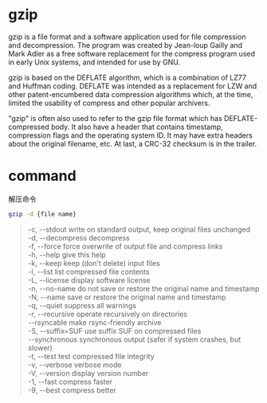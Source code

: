 # gzip

gzip is a file format and a software application used for file compression and decompression. The program was created by Jean-loup Gailly and Mark Adler as a free software replacement for the compress program used in early Unix systems, and intended for use by GNU.

gzip is based on the DEFLATE algorithm, which is a combination of LZ77 and Huffman coding. DEFLATE was intended as a replacement for LZW and other patent-encumbered data compression algorithms which, at the time, limited the usability of compress and other popular archivers.

"gzip" is often also used to refer to the gzip file format which has DEFLATE-compressed body. It also have a header that contains timestamp, compression flags and the operating system ID. It may have extra headers about the original filename, etc. At last, a CRC-32 checksum is in the trailer.

# command

解压命令

```bash
gzip -d {file name}
```

> -c, --stdout write on standard output, keep original files unchanged  
> -d, --decompress decompress  
> -f, --force force overwrite of output file and compress links  
> -h, --help give this help  
> -k, --keep keep (don't delete) input files  
> -l, --list list compressed file contents  
> -L, --license display software license  
> -n, --no-name do not save or restore the original name and timestamp  
> -N, --name save or restore the original name and timestamp  
> -q, --quiet suppress all warnings  
> -r, --recursive operate recursively on directories  
> --rsyncable make rsync-friendly archive  
> -S, --suffix=SUF use suffix SUF on compressed files  
> --synchronous synchronous output (safer if system crashes, but slower)  
> -t, --test test compressed file integrity  
> -v, --verbose verbose mode  
> -V, --version display version number  
> -1, --fast compress faster  
> -9, --best compress better
